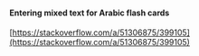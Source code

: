 #### Entering mixed text for Arabic flash cards

[https://stackoverflow.com/a/51306875/399105](https://stackoverflow.com/a/51306875/399105)
